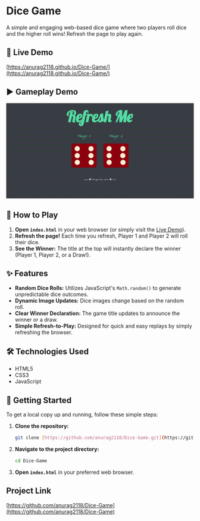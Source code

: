 # Dice Game

A simple and engaging web-based dice game where two players roll dice and the higher roll wins! Refresh the page to play again.

## 🚀 Live Demo

[https://anurag2118.github.io/Dice-Game/](https://anurag2118.github.io/Dice-Game/)

## ▶️ Gameplay Demo

![Gameplay Demo](assets/demo.gif)

## 🎲 How to Play

1.  **Open `index.html`** in your web browser (or simply visit the [Live Demo](https://anurag2118.github.io/Dice-Game/)).
2.  **Refresh the page!** Each time you refresh, Player 1 and Player 2 will roll their dice.
3.  **See the Winner:** The title at the top will instantly declare the winner (Player 1, Player 2, or a Draw!).

## ✨ Features

* **Random Dice Rolls:** Utilizes JavaScript's `Math.random()` to generate unpredictable dice outcomes.
* **Dynamic Image Updates:** Dice images change based on the random roll.
* **Clear Winner Declaration:** The game title updates to announce the winner or a draw.
* **Simple Refresh-to-Play:** Designed for quick and easy replays by simply refreshing the browser.

## 🛠️ Technologies Used

* HTML5
* CSS3
* JavaScript

## 🚀 Getting Started

To get a local copy up and running, follow these simple steps:

1.  **Clone the repository:**
    ```bash
    git clone [https://github.com/anurag2118/Dice-Game.git](https://github.com/anurag2118/Dice-Game.git)
    ```
2.  **Navigate to the project directory:**
    ```bash
    cd Dice-Game
    ```
3.  **Open `index.html`** in your preferred web browser.

## Project Link

[https://github.com/anurag2118/Dice-Game](https://github.com/anurag2118/Dice-Game)
